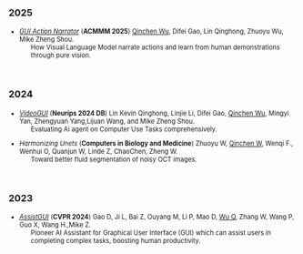 <!-- - XXXXXXX论文

- XXXXXXX论文

- XXXXXXX论文
 -->
###  2025

<ul style="font-size: 0.8em; padding-right: 0">
    <li>
        <i><a href="https://github.com/showlab/GUI-Narrator">GUI Action Narrator</a></i> 
        (<b>ACMMM 2025</b>)  <u>Qinchen Wu</u>, Difei Gao, Lin Qinghong, Zhuoyu Wu, Mike Zheng Shou.
        <div style="padding-left: 20px;">
            How Visual Language Model narrate actions and learn from human demonstrations through pure vision.
        </div>
    </li>
</ul>

<br>


### 2024


<ul style="font-size: 0.8em; padding-right: 0">
    <li>
        <i><a href="https://showlab.github.io/videogui/assets/preprint.pdf">VideoGUI</a></i> 
        (<b>Neurips 2024 DB</b>) Lin Kevin Qinghong, Linjie Li, Difei Gao, <u>Qinchen Wu</u>, Mingyi Yan, Zhengyuan Yang,Lijuan Wang, and Mike Zheng Shou.
        <div style="padding-left: 20px;">
            Evaluating Ai agent on Computer Use Tasks comprehensively. 
        </div>
    </li>
</ul>


<ul style="font-size: 0.8em; padding-right: 0">
    <li>
        <i>Harmonizing Unets </i>(<b>Computers in Biology and Medicine</b>) Zhuoyu W, <u>Qinchen W</u>, Wenqi F., Wenhui O, Quanjun W, Linde Z, ChaoChen, Zheng W.
        <div style="padding-left: 20px;">
            Toward better fluid segmentation of noisy OCT images.
        </div>
    </li>
</ul>
<br>


### 2023

<ul style="font-size: 0.8em; padding-right: 0">
    <li>
        <i><a href="https://arxiv.org/abs/2312.13108">AssistGUI</a></i> 
        (<b>CVPR 2024</b>) Gao D, Ji L, Bai Z, Ouyang M, Li P, Mao D, <u>Wu Q</u>, Zhang W, Wang P, Guo X, Wang H.,Mike Z.
        <div style="padding-left: 20px;">
            Pioneer AI Assistant for Graphical User Interface (GUI) which can assist users in completing complex tasks, boosting human productivity.
        </div>
    </li>
</ul>
